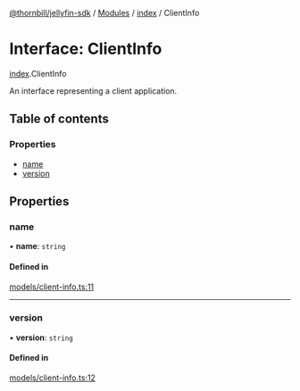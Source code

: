 [@thornbill/jellyfin-sdk](../README.md) / [Modules](../modules.md) / [index](../modules/index.md) / ClientInfo

# Interface: ClientInfo

[index](../modules/index.md).ClientInfo

An interface representing a client application.

## Table of contents

### Properties

- [name](index.ClientInfo.md#name)
- [version](index.ClientInfo.md#version)

## Properties

### name

• **name**: `string`

#### Defined in

[models/client-info.ts:11](https://github.com/thornbill/jellyfin-sdk-typescript/blob/c68c853/src/models/client-info.ts#L11)

___

### version

• **version**: `string`

#### Defined in

[models/client-info.ts:12](https://github.com/thornbill/jellyfin-sdk-typescript/blob/c68c853/src/models/client-info.ts#L12)
